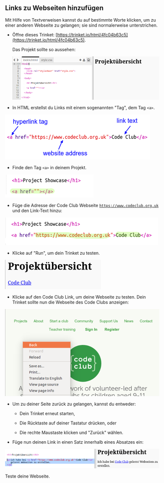 ## Links zu Webseiten hinzufügen

Mit Hilfe von Textverweisen kannst du auf bestimmte Worte klicken, um zu einer anderen Webseite zu gelangen; sie sind normalerweise unterstrichen.

+ Öffne dieses Trinket: [https://trinket.io/html/4fc04b63c5](https://trinket.io/html/4fc04b63c5).
    
    Das Projekt sollte so aussehen:
    
    ![Screenshot](images/showcase-starter.png)

+ In HTML erstellst du Links mit einem sogenannten "Tag", dem Tag `<a>`.

![Screenshot](images/showcase-link.png)

+ Finde den Tag `<a>` in deinem Projekt. 

![screenshot](images/showcase-a-template.png)

+ Füge die Adresse der Code Club Webseite [`https://www.codeclub.org.uk`](https://www.codeclub.org.uk) und den Link-Text hinzu:

![screenshot](images/showcase-code-club.png)

+ Klicke auf "Run", um dein Trinket zu testen.

![Screenshot](images/showcase-cc-output.png)

+ Klicke auf den Code Club Link, um deine Webseite zu testen. Dein Trinket sollte nun die Webseite des Code Clubs anzeigen: 

![Screenshot](images/showcase-cc-website.png)

+ Um zu deiner Seite zurück zu gelangen, kannst du entweder:
    
    + Dein Trinket erneut starten,
    
    + Die Rücktaste auf deiner Tastatur drücken, oder
    
    + Die rechte Maustaste klicken und "Zurück" wählen.

+ Füge nun deinen Link in einen Satz innerhalb eines Absatzes ein:

![Screenshot](images/showcase-paragraph.png)

Teste deine Webseite.